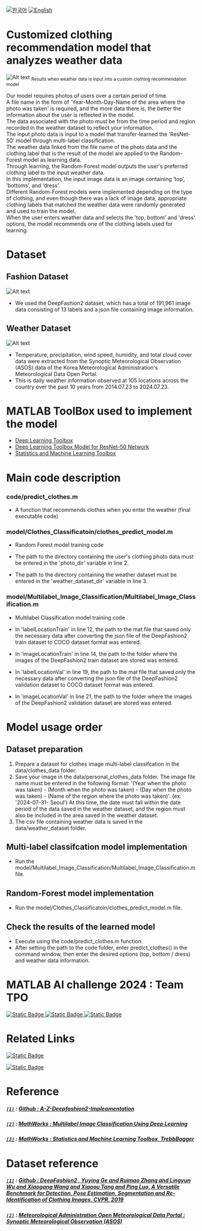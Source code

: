 [![한국어](https://img.shields.io/badge/lang-%ED%95%9C%EA%B5%AD%EC%96%B4-blue.svg)](README.md)
[![English](https://img.shields.io/badge/lang-English-red.svg)](README_en.md)

# Customized clothing recommendation model that analyzes weather data

![Alt text](/images/model_result.png)
<sub>Results when weather data is input into a custom clothing recommendation model

Our model requires photos of users over a certain period of time.  
A file name in the form of 'Year-Month-Day-Name of the area where the photo was taken' is required, and the more data there is, the better the information about the user is reflected in the model.  
The data associated with the photo must be from the time period and region recorded in the weather dataset to reflect your information.  
The input photo data is input to a model that transfer-learned the 'ResNet-50' model through multi-label classification.  
The weather data linked from the file name of the photo data and the clothing label that is the result of the model are applied to the Random-Forest model as learning data.  
Through learning, the Random-Forest model outputs the user's preferred clothing label to the input weather data.  
In this implementation, the input image data is an image containing ‘top’, ‘bottoms’, and ‘dress’.  
Different Random-Forest models were implemented depending on the type of clothing, and even though there was a lack of image data, appropriate clothing labels that matched the weather data were randomly generated and used to train the model.    
When the user enters weather data and selects the 'top, bottom' and 'dress' options, the model recommends one of the clothing labels used for learning. 

# Dataset
## Fashion Dataset

![Alt text](/images/information_of_fashion_data.png)

* We used the DeepFashion2 dataset, which has a total of 191,961 image data consisting of 13 labels and a json file containing image information.

## Weather Dataset


![Alt text](/images/information_of_weather_data.png)

* Temperature, precipitation, wind speed, humidity, and total cloud cover data were extracted from the Synoptic Meteorological Observation (ASOS) data of the Korea Meteorological Administration's Meteorological Data Open Portal.
* This is daily weather information observed at 105 locations across the country over the past 10 years from 2014.07.23 to 2024.07.23.

# MATLAB ToolBox used to implement the model
* [Deep Learning Toolbox](https://kr.mathworks.com/help/deeplearning/getting-started-with-deep-learning-toolbox.html)
* [Deep Learning Toolbox Model for ResNet-50 Network](https://kr.mathworks.com/matlabcentral/fileexchange/64626-deep-learning-toolbox-model-for-resnet-50-network)
* [Statistics and Machine Learning Toolbox](https://kr.mathworks.com/products/statistics.html)

# Main code description

### **code/predict_clothes.m**
*  A function that recommends clothes when you enter the weather (final executable code)  

### **model/Clothes_Classificatoin/clothes_predict_model.m** 
* Random Forest model training code

* The path to the directory containing the user's clothing photo data must be entered in the 'photo_dir' variable in line 2.

* The path to the directory containing the weather dataset must be entered in the 'weather_dataset_dir' variable in line 3.  

### **model/Multilabel_Image_Classification/Multilabel_Image_Classification.m**
* Multilabel Classification model training code  

* In 'labelLocationTrain' in line 12, the path to the mat file that saved only the necessary data after converting the json file of the DeepFashion2 train dataset to COCO dataset format was entered.  

* In 'imageLocationTrain' in line 14, the path to the folder where the images of the DeepFashion2 train dataset are stored was entered.  

* In 'labelLocationVal' in line 19, the path to the mat file that saved only the necessary data after converting the json file of the DeepFashion2 validation dataset to COCO dataset format was entered.
 
* In 'imageLocationVal' in line 21, the path to the folder where the images of the DeepFashion2 validation dataset are stored was entered.

# Model usage order

## Dataset preparation
1. Prepare a dataset for clothes image multi-label classifcation in the data/clothes_data folder.  
2. Save your image in the data/personal_clothes_data folder. The image file name must be entered in the following format: '(Year when the photo was taken) - (Month when the photo was taken) - (Day when the photo was taken) - (Name of the region where the photo was taken)'. (ex: '2024-07-31- Seoul') At this time, the date must fall within the date period of the data saved in the weather dataset, and the region must also be included in the area saved in the weather dataset.  
 3. The csv file containing weather data is saved in the data/weather_dataset folder.  

 ## Multi-label classifcation model implementation
 * Run the model/Multilabel_Image_Classification/Multilabel_Image_Classification.m file.

 ## Random-Forest model implementation
 * Run the model/Clothes_Classificatoin/clothes_predict_model.m file.  

## Check the results of the learned model
* Execute using the code/predict_clothes.m function.
* After setting the path to the code folder, enter predict_clothes() in the command window, then enter the desired options (top, bottom / dress) and weather data information.

# MATLAB AI challenge 2024 : Team TPO
[![Static Badge](https://img.shields.io/badge/Jeong--Soooo-yellow?style=flat-square&logo=Github)
](https://github.com/Jeong-Soooo)
[![Static Badge](https://img.shields.io/badge/2jae1-blue?style=flat-square&logo=Github)
](https://github.com/2jae1)
[![Static Badge](https://img.shields.io/badge/fluideun-green?style=flat-square&logo=Github)](https://github.com/fluideun)

# Related Links
[![Static Badge](https://img.shields.io/badge/YouTube-FF0000?style=for-the-badge&logo=youtube&logoColor=white)](https://www.youtube.com/watch?v=tHFKcDdlyKk)

[![Static Badge](https://www.mathworks.com/matlabcentral/images/matlab-file-exchange.svg)](https://kr.mathworks.com/matlabcentral/fileexchange/170611-recommend-clothes-by-weather)

# Reference

##### [`[1]`]() : [Github : A-Z-Deepfashion2-Impleamentation](https://github.com/Manishsinghrajput98/A-Z-Deepfashion2-Impleamentation/blob/master/deepfashion2coco.py)

##### [`[2]`]() : [MathWorks : Multilabel Image Classification Using Deep Learning](https://kr.mathworks.com/help/deeplearning/ug/multilabel-image-classification-using-deep-learning.html)

##### [`[3]`]() : [MathWorks : Statistics and Machine Learning Toolbox, TrebbBagger](https://kr.mathworks.com/help/stats/treebagger.html)

# Dataset reference

##### [`[1]`]() : [Github : DeepFashion2 , Yuying Ge and Ruimao Zhang and Lingyun Wu and Xiaogang Wang and Xiaoou Tang and Ping Luo, A Versatile Benchmark for Detection, Pose Estimation, Segmentation and Re-Identification of Clothing Images, CVPR, 2019](https://github.com/switchablenorms/DeepFashion2?tab=readme-ov-file)

##### [`[2]`]() : [Meteorological Administration Open Meteorological Data Portal : Synoptic Meteorological Observation (ASOS)](https://data.kma.go.kr/data/grnd/selectAsosRltmList.do?pgmNo=36)
